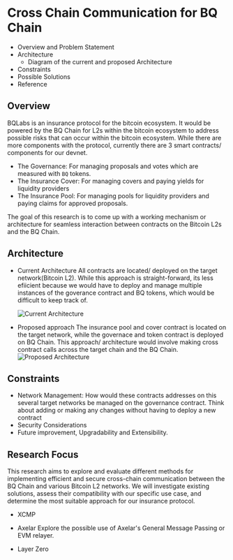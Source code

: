 # Cross Chain Communication for BQ Chain

- Overview and Problem Statement
- Architecture
  - Diagram of the current and proposed Architecture
- Constraints
- Possible Solutions
- Reference

## Overview

BQLabs is an insurance protocol for the bitcoin ecosystem. It would be powered by the BQ Chain for L2s within the bitcoin ecosystem to address possible risks that can occur within the bitcoin ecosystem. While there are more components with the protocol, currently there are 3 smart contracts/ components for our devnet.

- The Governance: For managing proposals and votes which are measured with `BQ` tokens.
- The Insurance Cover: For managing covers and paying yields for liquidity providers
- The Insurance Pool: For managing pools for liquidity providers and paying claims for approved proposals.

The goal of this research is to come up with a working mechanism or architecture for seamless interaction between contracts on the Bitcoin L2s and the BQ Chain.

## Architecture

- Current Architecture
  All contracts are located/ deployed on the target network(Bitcoin L2). While this approach is straight-forward, its less efiicient because we would have to deploy and manage multiple instances of the goverance contract and BQ tokens, which would be difficult to keep track of.

  ![Current Architecture](https://brown-high-badger-463.mypinata.cloud/ipfs/QmdX2HiPwkVRYAHK2Bj6t6c3UUW5CLmgUTScJWGshyHTLJ)

- Proposed approach
  The insurance pool and cover contract is located on the target network, while the governace and token contract is deployed on BQ Chain. This approach/ architecture would involve making cross contract calls across the target chain and the BQ Chain.
  ![Proposed Architecture](https://brown-high-badger-463.mypinata.cloud/ipfs/QmPcfWWvRcTeDGHLKxkFamb23P8fkkm2N9CqPVzwq8u5SP)

## Constraints

- Network Management:
  How would these contracts addresses on this several target networks be managed on the governance contract. Think about adding or making any changes without having to deploy a new contract
- Security Considerations
- Future improvement, Upgradability and Extensibility.

## Research Focus

This research aims to explore and evaluate different methods for implementing efficient and secure cross-chain communication between the BQ Chain and various Bitcoin L2 networks. We will investigate existing solutions, assess their compatibility with our specific use case, and determine the most suitable approach for our insurance protocol.

- XCMP

- Axelar
  Explore the possible use of Axelar's General Message Passing or EVM relayer.
- Layer Zero
